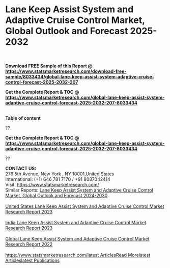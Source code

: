 <h1>Lane Keep Assist System and Adaptive Cruise Control Market, Global Outlook and Forecast 2025-2032</h1><br/><p><strong>Download FREE Sample of this Report @ <a href="https://www.statsmarketresearch.com/download-free-sample/8033434/global-lane-keep-assist-system-adaptive-cruise-control-forecast-2025-2032-207">https://www.statsmarketresearch.com/download-free-sample/8033434/global-lane-keep-assist-system-adaptive-cruise-control-forecast-2025-2032-207</a></strong></p>

<div><b>Get the Complete Report & TOC @ <a href="https://www.statsmarketresearch.com/global-lane-keep-assist-system-adaptive-cruise-control-forecast-2025-2032-207-8033434">https://www.statsmarketresearch.com/global-lane-keep-assist-system-adaptive-cruise-control-forecast-2025-2032-207-8033434</a></b></div>

<p><br />
<b>Table of content</b></p>

<p>??</p>

<div><b>Get the Complete Report & TOC @ <a href="https://www.statsmarketresearch.com/global-lane-keep-assist-system-adaptive-cruise-control-forecast-2025-2032-207-8033434">https://www.statsmarketresearch.com/global-lane-keep-assist-system-adaptive-cruise-control-forecast-2025-2032-207-8033434</a></b></div>

<p>??</p>

<p><b>CONTACT US:</b><br />
276 5th Avenue, New York , NY 10001,United States<br />
International: (+1) 646 781 7170 / +91 8087042414<br />
Visit: <a href="https://www.statsmarketresearch.com/">https://www.statsmarketresearch.com/</a><br />
Similar Reports: <a href="https://www.statsmarketresearch.com/global-lane-keep-assist-system-adaptive-cruise-control-forecast-2025-2032-207-8033434">Lane Keep Assist System and Adaptive Cruise Control Market, Global Outlook and Forecast 2024-2030</a><br />
<br />
<a href="https://www.statsmarketresearch.com/global-lane-keep-assist-system-adaptive-cruise-control-forecast-2025-2032-207-8033434">United States Lane Keep Assist System and Adaptive Cruise Control Market Research Report 2023</a><br />
<br />
<a href="https://www.statsmarketresearch.com/global-lane-keep-assist-system-adaptive-cruise-control-forecast-2025-2032-207-8033434">India Lane Keep Assist System and Adaptive Cruise Control Market Research Report 2023</a><br />
<br />
<a href="https://www.statsmarketresearch.com/global-lane-keep-assist-system-adaptive-cruise-control-forecast-2025-2032-207-8033434">Global Lane Keep Assist System and Adaptive Cruise Control Market Research Report 2022</a><br />
<br />
<a href="https://gyeongbokgung.com">https://www.statsmarketresearch.com/</a><a href="https://hallyeomaritime.com">latest Articles</a><a href="https://jingwansa.com">Read More</a><a href="https://nguoiviet.jp/">latest Articles</a><a href="https://www.intelmarketresearch.com/">latest Publications</a></p>
